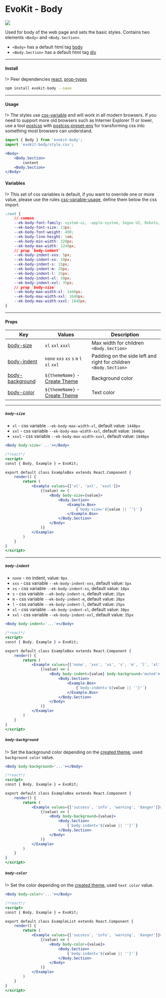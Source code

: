 [react]: //www.npmjs.com/package/react
[prop-types]: //www.npmjs.com/package/prop-types
[css-variable]: //caniuse.com/#feat=css-variables
[css-variable-usage]: //w3schools.com/css/css3_variables.asp
[html-tag-body]: //www.w3schools.com/tags/tag_body.asp
[html-tag-div]: //www.w3schools.com/tags/tag_div.asp
[postcss]: //postcss.org
[postcss-preset-env]: //preset-env.cssdb.org

[create_theme]: base/theme

[body-size]: #body-size
[body-indent]: #body-indent
[body-background]: #body-background
[body-color]: #body-color

# EvoKit - Body

[![](https://img.shields.io/npm/v/evokit-body.svg?style=flat-square&colorB=blue)](https://www.npmjs.com/package/evokit-body)

Used for body of the web page and sets the basic styles. Contains two elements `<Body>` and `<Body.Section>`.

- `<Body>` has a default html tag [body][html-tag-body]
- `<Body.Section>` has a default html tag [div][html-tag-div]

---

#### Install

!> Peer dependencies [react], [prop-types]

```bash
npm install evokit-body --save
```

---

#### Usage

!> The styles use [css-variable] and will work in all modern browsers. If you need to support more old browsers such as Interner Explorer 11 or lower, use a tool [postcss] with [postcss-preset-env] for transforming css into something most browsers can understand.


```jsx
import { Body } from 'evokit-body';
import 'evokit-body/style.css';

<Body>
    <Body.Section>
        content
    <Body.Section>
</Body>

```

#### Variables

!> This set of css variables is default, if you want to override one or more value, please use the rules [css-variable-usage], define them below the css import.

```css
:root {
    // common
    --ek-body-font-family: system-ui, -apple-system, Segoe UI, Roboto, Ubuntu, Cantarell, Noto Sans, sans-serif;
    --ek-body-font-size: 13px;
    --ek-body-font-weight: 400;
    --ek-body-line-height: 1em;
    --ek-body-min-width: 320px;
    --ek-body-max-width: 1240px;
    // prop `body-indent`
    --ek-body-indent-xxs: 5px;
    --ek-body-indent-xs: 10px;
    --ek-body-indent-s: 15px;
    --ek-body-indent-m: 20px;
    --ek-body-indent-l: 25px;
    --ek-body-indent-xl: 30px;
    --ek-body-indent-xxl: 35px;
    // prop `body-size`
    --ek-body-max-width-xl: 1440px;
    --ek-body-max-width-xxl: 1640px;
    --ek-body-max-width-xxxl: 1840px;
}

```

---

#### Props

| Key | Values | Description |
|-------|--------|-------------|
| [body-size]       | `xl` `xxl` `xxxl` | Max width for children `<Body.Section>` |
| [body-indent]     | `none` `xxs` `xs` `s` `m` `l` `xl` `xxl` | Padding on the side left and right for children `<Body.Section>` |
| [body-background] | `${themeName}` - [Create Theme][create_theme] | Background color |
| [body-color]      | `${themeName}` - [Create Theme][create_theme] | Text color |

---

##### `body-size`

- `xl` - css variable `--ek-body-max-width-xl`, default value: `1440px`
- `xxl` - css variable `--ek-body-max-width-xxl`, default value: `1640px`
- `xxxl` - css variable `--ek-body-max-width-xxxl`, default value: `1840px`

```jsx
<Body body-size='...'></Body>
```

```jsx
/*react*/
<script>
const { Body, Example } = EvoKit;

export default class ExampleBox extends React.Component {
    render() {
        return (
            <Example values={['xl', 'xxl', 'xxxl']}>
                {(value) => (
                    <Body body-size={value}>
                        <Body.Section>
                            <Example.Box>
                                {`body-size='${value || ''}'`}
                            </Example.Box>
                        </Body.Section>
                    </Body>
                )}
            </Example>
        )
    }
}
</script>
```

---

##### `body-indent`

- `none` - no indent, value: `0px`
- `xxs` - css variable `--ek-body-indent-xxs`, default value: `5px`
- `xs` - css variable `--ek-body-indent-xs`, default value: `10px`
- `s` - css variable `--ek-body-indent-s`, default value: `15px`
- `m` - css variable `--ek-body-indent-m`, default value: `20px`
- `l` - css variable `--ek-body-indent-l`, default value: `25px`
- `xl` - css variable `--ek-body-indent-xl`, default value: `30px`
- `xxl` - css variable `--ek-body-indent-xxl`, default value: `35px`

```jsx
<Body body-indent='...'></Body>
```

```jsx
/*react*/
<script>
const { Body, Example } = EvoKit;

export default class ExampleBox extends React.Component {
    render() {
        return (
            <Example values={['none', 'xxs', 'xs', 's', 'm', 'l', 'xl', 'xxl']}>
                {(value) => (
                    <Body body-indent={value} body-background='muted'>
                        <Body.Section>
                            <Example.Box>
                                {`body-indent='${value || ''}'`}
                            </Example.Box>
                        </Body.Section>
                    </Body>
                )}
            </Example>
        )
    }
}
</script>
```


##### `body-background`

!> Set the background color depending on the [created theme][create_theme], used `background color` value.

```jsx
<Body body-background='...'></Body>
```

```jsx
/*react*/
<script>
const { Body, Example } = EvoKit;

export default class ExampleBox extends React.Component {
    render() {
        return (
            <Example values={['success', 'info', 'warning', 'danger']}>
                {(value) => (
                    <Body body-background={value}>
                        <Body.Section>
                            {`body-indent='${value || ''}'`}
                        </Body.Section>
                    </Body>
                )}
            </Example>
        )
    }
}
</script>
```

##### `body-color`

!> Set the color depending on the [created theme][create_theme], used `text color` value.

```jsx
<Body body-color='...'></Body>
```

```jsx
/*react*/
<script>
const { Body, Example } = EvoKit;

export default class ExampleList extends React.Component {
    render() {
        return (
            <Example values={['success', 'info', 'warning', 'danger']}>
                {(value) => (
                    <Body body-color={value}>
                        <Body.Section>
                            {`body-indent='${value || ''}'`}
                        </Body.Section>
                    </Body>
                )}
            </Example>
        )
    }
}
</script>
```
